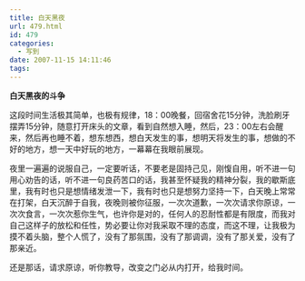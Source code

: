 ```yaml
---
title: 白天黑夜
url: 479.html
id: 479
categories:
  - 写到
date: 2007-11-15 14:11:46
tags:
---
```


**白天黑夜的斗争**

  
这段时间生活极其简单，也极有规律，18：00晚餐，回宿舍花15分钟，洗脸刷牙摆弄15分钟，随意打开床头的文章，看到自然想入睡，然后，23：00左右会醒来，然后再也睡不着，想东想西，想白天发生的事，想明天将发生的事，想做的不好的地方，想一天中好玩的地方，一幕幕在我眼前展现。  
  
夜里一遍遍的说服自己，一定要听话，不要老是固持己见，刚愎自用，听不进一句用心劝告的话，听不进一句良药苦口的话，我甚至怀疑我的精神分裂，我的歇斯底里，我有时也只是想情绪发泄一下，我有时也只是想努力坚持一下，白天晚上常常在打架，白天沉醉于自我，夜晚则被你征服，一次次道歉，一次次请求你原谅，一次次食言，一次次惹你生气，也许你是对的，任何人的忍耐性都是有限度，而我对自己这样子的放松和任性，势必要让你对我采取不理的态度，而这不理，让我极为摸不着头脑，整个人慌了，没有了那氛围，没有了那调调，没有了那关爱，没有了那亲近。  
  
还是那话，请求原谅，听你教导，改变之门必从内打开，给我时间。